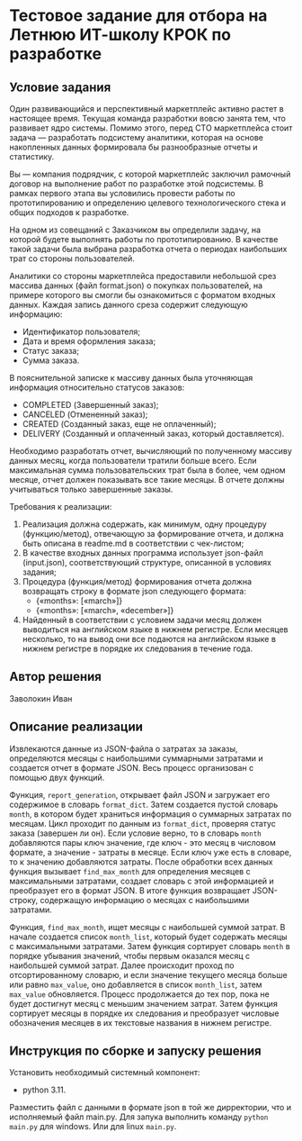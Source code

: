 # Тестовое задание для отбора на Летнюю ИТ-школу КРОК по разработке

## Условие задания
Один развивающийся и перспективный маркетплейс активно растет в настоящее время. Текущая команда разработки вовсю занята тем, что развивает ядро системы. Помимо этого, перед CTO маркетплейса стоит задача — разработать подсистему аналитики, которая на основе накопленных данных формировала бы разнообразные отчеты и статистику.

Вы — компания подрядчик, с которой маркетплейс заключил рамочный договор на выполнение работ по разработке этой подсистемы. В рамках первого этапа вы условились провести работы по прототипированию и определению целевого технологического стека и общих подходов к разработке.

На одном из совещаний с Заказчиком вы определили задачу, на которой будете выполнять работы по прототипированию. В качестве такой задачи была выбрана разработка отчета о периодах наибольших трат со стороны пользователей.

Аналитики со стороны маркетплейса предоставили небольшой срез массива данных (файл format.json) о покупках пользователей, на примере которого вы смогли бы ознакомиться с форматом входных данных. Каждая запись данного среза содержит следующую информацию:
- Идентификатор пользователя;
- Дата и время оформления заказа;
- Статус заказа;
- Сумма заказа.

В пояснительной записке к массиву данных была уточняющая информация относительно статусов заказов:
- COMPLETED (Завершенный заказ);
- CANCELED (Отмененный заказ);
- CREATED (Созданный заказ, еще не оплаченный);
- DELIVERY (Созданный и оплаченный заказ, который доставляется).

Необходимо разработать отчет, вычисляющий по полученному массиву данных месяц, когда пользователи тратили больше всего. Если максимальная сумма пользовательских трат была в более, чем одном месяце, отчет должен показывать все такие месяцы. В отчете должны учитываться только завершенные заказы.

Требования к реализации:
1. Реализация должна содержать, как минимум, одну процедуру (функцию/метод), отвечающую за формирование отчета, и должна быть описана в readme.md в соответствии с чек-листом;
2. В качестве входных данных программа использует json-файл (input.json), соответствующий структуре, описанной в условиях задания;
3. Процедура (функция/метод) формирования отчета должна возвращать строку в формате json следующего формата:
   - {«months»: [«march»]} 
   - {«months»: [«march», «december»]}
4. Найденный в соответствии с условием задачи месяц должен выводиться на английском языке в нижнем регистре. Если месяцев несколько, то на вывод они все подаются на английском языке в нижнем регистре в порядке их следования в течение года.

## Автор решения
Заволокин Иван
## Описание реализации
Извлекаются данные из JSON-файла о затратах за заказы, определяются месяцы с наибольшими суммарными затратами и создается отчет в формате JSON. Весь процесс организован с помощью двух функций.

Функция, `report_generation`, открывает файл JSON и загружает его содержимое в словарь `format_dict`. Затем создается пустой словарь `month`, в котором будет храниться информация о суммарных затратах по месяцам. Цикл проходит по данным из `format_dict`, проверяя статус заказа (завершен ли он). Если условие верно, то в словарь  `month` добавляются пары ключ значение, где ключ - это месяц в числовом формате, а значение - затраты в месяце. Если ключ уже есть в словаре, то к значению добавляются затраты. После обработки всех данных функция вызывает `find_max_month` для определения месяцев с максимальными затратами, создает словарь с этой информацией и преобразует его в формат JSON. В итоге функция возвращает JSON-строку, содержащую информацию о месяцах с наибольшими затратами.

Функция, `find_max_month`, ищет месяцы с наибольшей суммой затрат. В начале создается список `month_list`, который будет содержать месяцы с максимальными затратами. Затем функция сортирует словарь `month` в порядке убывания значений, чтобы первым оказался месяц с наибольшей суммой затрат. Далее происходит проход по отсортированному словарю, и если значение текущего месяца больше или равно `max_value`, оно добавляется в список `month_list`, затем `max_value` обновляется. Процесс продолжается до тех пор, пока не будет достигнут месяц с меньшим значением затрат. Затем функция сортирует месяцы в порядке их следования и преобразует числовые обозначения месяцев в их текстовые названия в нижнем регистре.



## Инструкция по сборке и запуску решения
Установить необходимый системный компонент:
   - python 3.11.
   
Разместить файл с данными в формате json в той же дирректории, что и исполняемый файл main.py.
Для запука выполнить команду `python main.py` для windows. Или для linux `main.py`.
